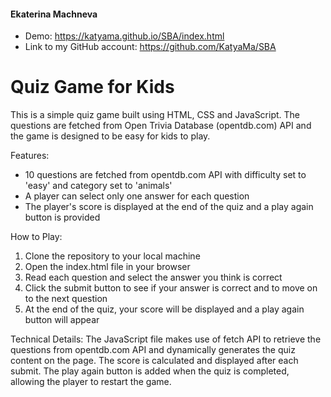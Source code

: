 #### Ekaterina Machneva

- Demo: https://katyama.github.io/SBA/index.html
- Link to my GitHub account:  https://github.com/KatyaMa/SBA

# Quiz Game for Kids
This is a simple quiz game built using HTML, CSS and JavaScript. The questions are fetched from Open Trivia Database (opentdb.com) API and the game is designed to be easy for kids to play.

Features:
- 10 questions are fetched from opentdb.com API with difficulty set to 'easy' and category set to 'animals'
- A player can select only one answer for each question
- The player's score is displayed at the end of the quiz and a play again button is provided

How to Play:
1. Clone the repository to your local machine
2. Open the index.html file in your browser
3. Read each question and select the answer you think is correct
4. Click the submit button to see if your answer is correct and to move on to the next question
5. At the end of the quiz, your score will be displayed and a play again button will appear

Technical Details:
The JavaScript file makes use of fetch API to retrieve the questions from opentdb.com API and dynamically generates the quiz content on the page. The score is calculated and displayed after each submit. The play again button is added when the quiz is completed, allowing the player to restart the game.



